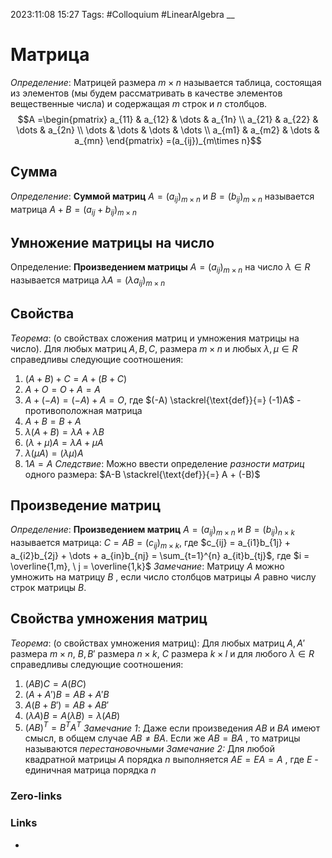 2023:11:08 15:27
Tags: #Colloquium #LinearAlgebra 
__
# Матрица
*Определение*: Матрицей размера $m\times n$ называется таблица, состоящая из элементов (мы будем рассматривать в качестве элементов вещественные числа) и содержащая $m$ строк и $n$ столбцов.
$$A =\begin{pmatrix} a_{11} & a_{12} & \dots  & a_{1n} \\ a_{21} & a_{22} & \dots  & a_{2n} \\ \dots & \dots & \dots  & \dots \\ a_{m1} & a_{m2} & \dots  & a_{mn} \end{pmatrix}
=(a_{ij})_{m\times n}$$
## Сумма
*Определение*: **Суммой матриц** $A=(a_{ij})_{m\times n}$ и $B=(b_{ij})_{m\times n}$ называется матрица $A + B = (a_{ij} + b_{ij})_{m\times n}$
## Умножение матрицы на число
Определение: **Произведением матрицы** $A=(a_{ij})_{m\times n}$ на число $\lambda \in R$ называется матрица $\lambda A = (\lambda a_{ij})_{m\times n}$
## Свойства
*Теорема*: (о свойствах сложения матриц и умножения матрицы на число).
Для любых матриц $A,B,C$, размера $m\times n$ и любых $\lambda,\mu \in R$ справедливы следующие соотношения:
1) $(A+B)+C = A+(B+C)$
2) $A+O= O+A = A$
3) $A+(-A)=(-A)+A=O$, где $(-A) \stackrel{\text{def}}{=} (-1)A$ - противоположная матрица
4) $A+B = B+A$ 
5) $\lambda(A+B)=\lambda A+\lambda B$
6) $(\lambda + \mu)A = \lambda A + \mu A$
7) $\lambda(\mu A) = (\lambda\mu)A$
8) $1A = A$
*Следствие*: Можно ввести определение *разности матриц* одного размера:
$A-B \stackrel{\text{def}}{=} A + (-B)$
## Произведение матриц
*Определение*: **Произведением матриц**  $A=(a_{ij})_{m\times n}$ и $B=(b_{ij})_{n\times k}$ называется матрица:
$C=AB=(c_{ij})_{m\times k}$, где
$c_{ij} = a_{i1}b_{1j} + a_{i2}b_{2j} + \dots + a_{in}b_{nj} = \sum_{t=1}^{n} a_{it}b_{tj}$, где
$i = \overline{1,m}, \ j = \overline{1,k}$
*Замечание*: Матрицу $A$ можно умножить на матрицу $B$ , если число столбцов матрицы $A$ равно числу строк матрицы $B$.
## Свойства умножения матриц
*Теорема*: (о свойствах умножения матриц):
Для любых матриц $A, A'$ размера $m\times n$, $B, B'$ размера $n\times k$,
$C$ размера $k \times l$ и для любого $\lambda \in R$ справедливы следующие соотношения:
1) $(AB)C = A(BC)$
2) $(A+A')B = AB + A'B$
3) $A(B+B') = AB + AB'$
4) $(\lambda A)B = A(\lambda B) = \lambda(AB)$
5) $(AB)^{T} = B^{T}A^{T}$
*Замечание 1*: Даже если произведения $AB$ и $BA$ имеют смысл, в общем случае $AB \neq BA$. Если же $AB = BA$ , то матрицы называются *перестановочными*
*Замечание 2:* Для любой квадратной матрицы $A$ порядка $n$ выполняется
$AE=EA=A$ , где $E$ - единичная матрица порядка $n$

### Zero-links

### Links
-